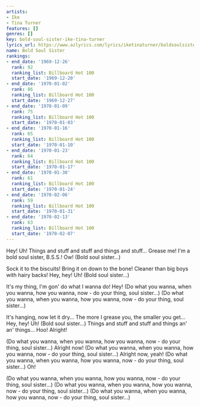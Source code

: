 ```yaml
---
artists:
- Ike
- Tina Turner
features: []
genres: []
key: bold-soul-sister-ike-tina-turner
lyrics_url: https://www.azlyrics.com/lyrics/iketinaturner/boldsoulsister.html
name: Bold Soul Sister
rankings:
- end_date: '1969-12-26'
  rank: 92
  ranking_list: Billboard Hot 100
  start_date: '1969-12-20'
- end_date: '1970-01-02'
  rank: 86
  ranking_list: Billboard Hot 100
  start_date: '1969-12-27'
- end_date: '1970-01-09'
  rank: 75
  ranking_list: Billboard Hot 100
  start_date: '1970-01-03'
- end_date: '1970-01-16'
  rank: 65
  ranking_list: Billboard Hot 100
  start_date: '1970-01-10'
- end_date: '1970-01-23'
  rank: 64
  ranking_list: Billboard Hot 100
  start_date: '1970-01-17'
- end_date: '1970-01-30'
  rank: 61
  ranking_list: Billboard Hot 100
  start_date: '1970-01-24'
- end_date: '1970-02-06'
  rank: 59
  ranking_list: Billboard Hot 100
  start_date: '1970-01-31'
- end_date: '1970-02-13'
  rank: 63
  ranking_list: Billboard Hot 100
  start_date: '1970-02-07'
---
```


Hey! Uh!
Things and stuff and stuff and things and stuff... Grease me!
I'm a bold soul sister, B.S.S.! Ow!
(Bold soul sister...)

Sock it to the biscuits! Bring it on down to the bone!
Cleaner than big boys with hairy backs! Hey, hey! Uh!
(Bold soul sister...)

It's my thing, I'm gon' do what I wanna do! Hey!
(Do what you wanna, when you wanna, how you wanna, now - do your thing, soul sister...)
(Do what you wanna, when you wanna, how you wanna, now - do your thing, soul sister...)

It's hanging, now let it dry...
The more I grease you, the smaller you get... Hey, hey! Uh!
(Bold soul sister...)
Things and stuff and stuff and things an' an' things... Hoo! Alright!

(Do what you wanna, when you wanna, how you wanna, now - do your thing, soul sister...)
Alright now!
(Do what you wanna, when you wanna, how you wanna, now - do your thing, soul sister...)
Alright now, yeah!
(Do what you wanna, when you wanna, how you wanna, now - do your thing, soul sister...)
Oh!

(Do what you wanna, when you wanna, how you wanna, now - do your thing, soul sister...)
(Do what you wanna, when you wanna, how you wanna, now - do your thing, soul sister...)
(Do what you wanna, when you wanna, how you wanna, now - do your thing, soul sister...)



